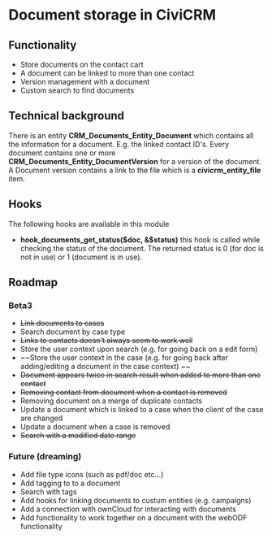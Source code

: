 # Document storage in CiviCRM

## Functionality

* Store documents on the contact cart
* A document can be linked to more than one contact
* Version management with a document
* Custom search to find documents

## Technical background

There is an entity **CRM_Documents_Entity_Document** which contains 
all the information for a document. E.g. the linked contact ID's. 
Every document contains one or more **CRM_Documents_Entity_DocumentVersion** 
for a version of the document. A Document version contains a link to the file
which is a **civicrm_entity_file** item.

## Hooks

The following hooks are available in this module

* **hook_documents_get_status($doc, &$status)** this hook is called while checking the status of the document. The returned status is 0 (for doc is not in use) or 1 (document is in use).

## Roadmap

### Beta3

* ~~Link documents to cases~~
* Search document by case type
* ~~Links to contacts doesn't always seem to work well~~
* Store the user context upon search (e.g. for going back on a edit form)
* ~~Store the user context in the case (e.g. for going back after adding/editing a document in the case context) ~~
* ~~Document appears twice in search result when added to more than one contact~~
* ~~Removing contact from document when a contact is removed~~
* Removing document on a merge of duplicate contacts
* Update a document which is linked to a case when the client of the case are changed
* Update a document when a case is removed
* ~~Search with a modified date range~~


### Future (dreaming)

* Add file type icons (such as pdf/doc etc...)
* Add tagging to to a document
* Search with tags
* Add hooks for linking documents to custum entities (e.g. campaigns)
* Add a connection with ownCloud for interacting with documents
* Add functionality to work together on a document with the webODF functionality





